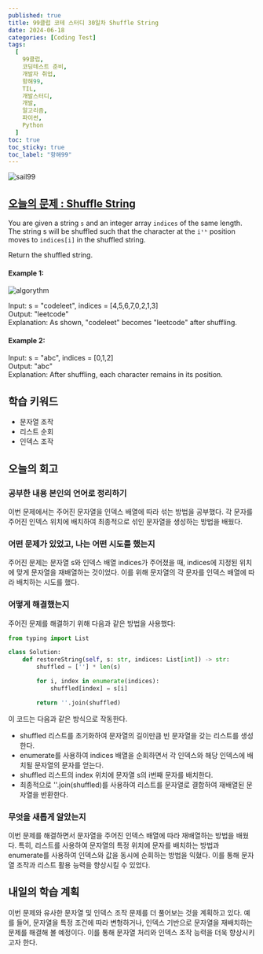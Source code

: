 ```yaml
---
published: true
title: 99클럽 코테 스터디 30일차 Shuffle String
date: 2024-06-18
categories: [Coding Test]
tags:
  [
    99클럽,
    코딩테스트 준비,
    개발자 취업,
    항해99,
    TIL,
    개발스터디,
    개발,
    알고리즘,
    파이썬,
    Python
  ]
toc: true
toc_sticky: true
toc_label: "항해99"
---
```


<img alt='sail99' src="https://github.com/dev-woody/dev-woody.github.io/assets/87690037/9acd8a60-ff3e-48fb-a317-38c699c8bf0e">

## [오늘의 문제 : Shuffle String](https://leetcode.com/problems/shuffle-string/description/)

You are given a string `s` and an integer array `indices` of the same length. The string s will be shuffled such that the character at the `iᵗʰ` position moves to `indices[i]` in the shuffled string.

Return the shuffled string.

#### Example 1:

<image alt="algorythm" src="https://assets.leetcode.com/uploads/2020/07/09/q1.jpg" />

Input: s = "codeleet", indices = [4,5,6,7,0,2,1,3]<br/>
Output: "leetcode"<br/>
Explanation: As shown, "codeleet" becomes "leetcode" after shuffling.

#### Example 2:

Input: s = "abc", indices = [0,1,2]<br/>
Output: "abc"<br/>
Explanation: After shuffling, each character remains in its position.

## 학습 키워드

- 문자열 조작
- 리스트 순회
- 인덱스 조작

## 오늘의 회고

### 공부한 내용 본인의 언어로 정리하기

이번 문제에서는 주어진 문자열을 인덱스 배열에 따라 섞는 방법을 공부했다. 각 문자를 주어진 인덱스 위치에 배치하여 최종적으로 섞인 문자열을 생성하는 방법을 배웠다.

### 어떤 문제가 있었고, 나는 어떤 시도를 했는지

주어진 문제는 문자열 s와 인덱스 배열 indices가 주어졌을 때, indices에 지정된 위치에 맞게 문자열을 재배열하는 것이었다. 이를 위해 문자열의 각 문자를 인덱스 배열에 따라 배치하는 시도를 했다.

### 어떻게 해결했는지

주어진 문제를 해결하기 위해 다음과 같은 방법을 사용했다:

```python
from typing import List

class Solution:
    def restoreString(self, s: str, indices: List[int]) -> str:
        shuffled = [''] * len(s)

        for i, index in enumerate(indices):
            shuffled[index] = s[i]

        return ''.join(shuffled)
```

이 코드는 다음과 같은 방식으로 작동한다.

- shuffled 리스트를 초기화하여 문자열의 길이만큼 빈 문자열을 갖는 리스트를 생성한다.
- enumerate를 사용하여 indices 배열을 순회하면서 각 인덱스와 해당 인덱스에 배치될 문자열의 문자를 얻는다.
- shuffled 리스트의 index 위치에 문자열 s의 i번째 문자를 배치한다.
- 최종적으로 ''.join(shuffled)를 사용하여 리스트를 문자열로 결합하여 재배열된 문자열을 반환한다.

### 무엇을 새롭게 알았는지

이번 문제를 해결하면서 문자열을 주어진 인덱스 배열에 따라 재배열하는 방법을 배웠다. 특히, 리스트를 사용하여 문자열의 특정 위치에 문자를 배치하는 방법과 enumerate를 사용하여 인덱스와 값을 동시에 순회하는 방법을 익혔다. 이를 통해 문자열 조작과 리스트 활용 능력을 향상시킬 수 있었다.

## 내일의 학습 계획

이번 문제와 유사한 문자열 및 인덱스 조작 문제를 더 풀어보는 것을 계획하고 있다. 예를 들어, 문자열을 특정 조건에 따라 변형하거나, 인덱스 기반으로 문자열을 재배치하는 문제를 해결해 볼 예정이다. 이를 통해 문자열 처리와 인덱스 조작 능력을 더욱 향상시키고자 한다.
